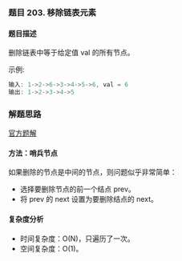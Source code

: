 ### 题目 203. 移除链表元素
#### 题目描述
删除链表中等于给定值 val 的所有节点。

示例:

```js
输入: 1->2->6->3->4->5->6, val = 6
输出: 1->2->3->4->5
```

### 解题思路
[官方题解](https://leetcode-cn.com/problems/remove-linked-list-elements/solution/yi-chu-lian-biao-yuan-su-by-leetcode/)
#### 方法：哨兵节点
如果删除的节点是中间的节点，则问题似乎非常简单：
- 选择要删除节点的前一个结点 prev。
- 将 prev 的 next 设置为要删除结点的 next。

#### 复杂度分析
- 时间复杂度：O(N)，只遍历了一次。
- 空间复杂度：O(1)。
